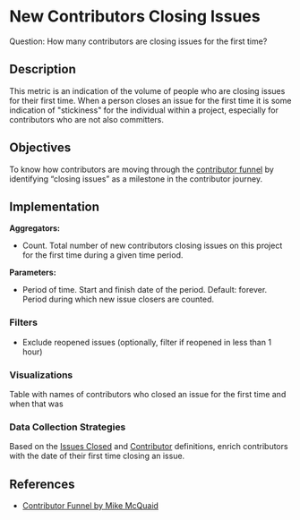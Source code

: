 # New Contributors Closing Issues

Question: How many contributors are closing issues for the first time?

## Description
This metric is an indication of the volume of people who are closing issues for their first time. When a person closes an issue for the first time it is some indication of "stickiness" for the individual within a project, especially for contributors who are not also committers.

## Objectives
To know how contributors are moving through the [contributor funnel](https://mikemcquaid.com/2018/08/14/the-open-source-contributor-funnel-why-people-dont-contribute-to-your-open-source-project/) by identifying “closing issues” as a milestone in the contributor journey.

## Implementation

**Aggregators:**
* Count. Total number of new contributors closing issues on this project for the first time during a given time period.

**Parameters:**
* Period of time. Start and finish date of the period. Default: forever.
 Period during which new issue closers are counted.

### Filters
* Exclude reopened issues (optionally, filter if reopened in less than 1 hour)

### Visualizations
Table with names of contributors who closed an issue for the first time and when that was

### Data Collection Strategies
Based on the [Issues Closed](https://github.com/chaoss/wg-evolution/blob/master/metrics/Issues_Closed.md) and [Contributor](https://github.com/chaoss/wg-common/blob/master/focus-areas/who/contributors.md) definitions, enrich contributors with the date of their first time closing an issue.

## References

* [Contributor Funnel by Mike McQuaid](https://mikemcquaid.com/2018/08/14/the-open-source-contributor-funnel-why-people-dont-contribute-to-your-open-source-project/)
